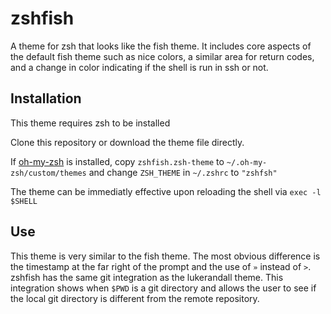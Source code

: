 # zshfish
A theme for zsh that looks like the fish theme. It includes core aspects of the default fish theme such as nice colors, a similar area for return codes, and a change in color indicating if the shell is run in ssh or not.

## Installation
This theme requires zsh to be installed

Clone this repository or download the theme file directly.

If [oh-my-zsh](https://github.com/ohmyzsh/ohmyzsh) is installed, copy `zshfish.zsh-theme` to `~/.oh-my-zsh/custom/themes` and change `ZSH_THEME` in `~/.zshrc` to `"zshfsh"`

The theme can be immediatly effective upon reloading the shell via `exec -l $SHELL`

## Use
This theme is very similar to the fish theme. The most obvious difference is the timestamp at the far right of the prompt and the use of `»` instead of `>`. zshfish has the same git integration as the lukerandall theme. This integration shows when `$PWD` is a git directory and allows the user to see if the local git directory is different from the remote repository.
